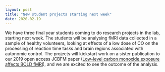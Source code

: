 ```yaml
---
layout: post
title: "New student projects starting next week"
date: 2020-02-19
---
```


We have three final year students coming to do research projects in the lab, starting next week. The students will be analysing fMRI data collected in a sample of healthy volunteers, looking at effects of a low dose of CO on the processing of reaction time tasks and brain regions associated with autonomic control. The projects will kickstart work on a sister publication to our 2019 open access JCBFM paper (<a href="https://journals.sagepub.com/doi/pdf/10.1177/0271678X19887358">Low-level carbon monoxide exposure affects BOLD fMRI</a>), and we are excited to see the outcome of the analysis. 
